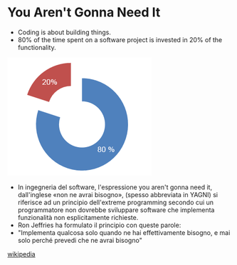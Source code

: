 # You Aren't Gonna Need It

* Coding is about building things.
* 80% of the time spent on a software project is invested in 20% of the functionality.

![YAGNI](img/8020.png)

* In ingegneria del software, l'espressione you aren't gonna need it, dall'inglese «non ne avrai bisogno», (spesso abbreviata in YAGNI) si riferisce ad un principio dell'extreme programming secondo cui un programmatore non dovrebbe sviluppare software che implementa funzionalità non esplicitamente richieste.
* Ron Jeffries ha formulato il principio con queste parole: 
* "Implementa qualcosa solo quando ne hai effettivamente bisogno, e mai solo perché prevedi che ne avrai bisogno"

[wikipedia](https://it.wikipedia.org/wiki/You_aren%27t_gonna_need_it)